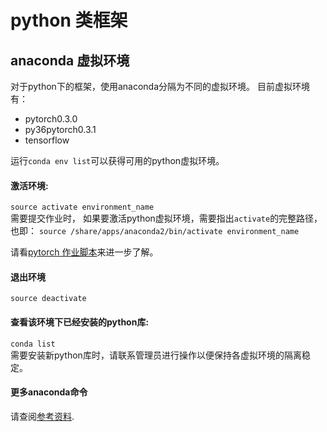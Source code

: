 # python 类框架
## anaconda 虚拟环境
对于python下的框架，使用anaconda分隔为不同的虚拟环境。
目前虚拟环境有：  

* pytorch0.3.0 
* py36pytorch0.3.1
* tensorflow

运行`conda env list`可以获得可用的python虚拟环境。


#### 激活环境:
`source activate environment_name`  
需要提交作业时， 如果要激活python虚拟环境，需要指出`activate`的完整路径，也即：
`source /share/apps/anaconda2/bin/activate environment_name`

请看[pytorch 作业脚本](pytorch.md)来进一步了解。 

#### 退出环境
`source deactivate`

#### 查看该环境下已经安装的python库:  
`conda list`  
需要安装新python库时，请联系管理员进行操作以便保持各虚拟环境的隔离稳定。

#### 更多anaconda命令
请查阅[参考资料](../refer.md#anaconda).
